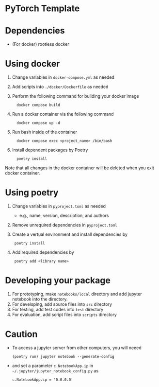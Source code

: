 # PyTorch Template

# Dependencies
- (For docker) rootless docker

# Using docker
  1. Change variables in `docker-compose.yml` as needed
  1. Add scripts into `./docker/Dockerfile` as needed
  1. Perform the following command for building your docker image

      ```
        docker compose build
      ```
  1. Run a docker container via the following command 

      ```
        docker compose up -d
      ```
  1. Run bash inside of the container
      
      ```
        docker compose exec <project_name> /bin/bash
      ```
  1. Install dependent packages by Poetry
  
      ```
        poetry install
      ```
  Note that all changes in the docker container will be deleted when you exit docker container. 

# Using poetry
  1. Change variables in `pyproject.toml` as needed

     - e.g., name, version, description, and authors
  1. Remove unrequired dependencies in `pyproject.toml`
  1. Create a vertual environment and install dependencies by

     ```
      poetry install
     ```
  1. Add required dependencies by

     ```
      poetry add <library name>
     ```

# Developing your package
  1. For prototyping, make `notebooks/local` directory and add jupyter notebook into the directory.
  1. For developing, add source files into `src` directory
  1. For testing, add test codes into `test` directory
  1. For evaluation, add script files into `scripts` directory

# Caution
  - To access a jupyter server from other computers, you will neeed
  
     ```
     (poetry run) jupyter notebook --generate-config
     ```
     
  - and set a parameter `c.NotebookApp.ip` in `~/.jupyter/jupyter_notebook_config.py` as

     ```
     c.NotebookApp.ip = '0.0.0.0'
     ```

